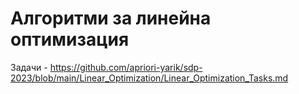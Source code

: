 # Алгоритми за линейна оптимизация

Задачи - https://github.com/apriori-yarik/sdp-2023/blob/main/Linear_Optimization/Linear_Optimization_Tasks.md
